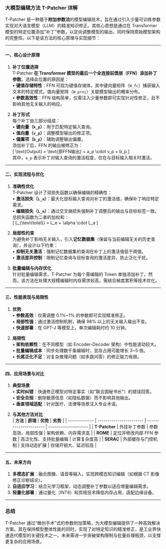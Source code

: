 ### 大模型编辑方法 T-Patcher 详解  
T-Patcher 是一种基于**附加参数法**的模型编辑技术，旨在通过引入少量可训练参数实现对大语言模型（LLM）的精准知识修正。其核心思想是通过在 Transformer 模型的特定位置添加“补丁”参数，以定向调整模型的输出，同时保持原始模型架构的完整性。以下是该方法的核心原理与实现细节：

---

#### 一、核心设计原理  
1. **补丁位置选择**  
   T-Patcher **在 Transformer 模型的最后一个全连接前馈层（FFN）添加补丁参数**。选择此位置的原因是：  
   • **键值存储特性**：FFN 可视为键值存储体，其中键向量矩阵（`W_fc`）捕获输入文本的特定模式，值向量矩阵（`W_proj`）关联模型输出的概率分布。  
   • **参数高效性**：FFN 结构简单，仅需注入少量参数即可实现针对性修正，且不影响其他无关输入的响应。  

2. **补丁形式**  
   每个补丁由三部分组成：  
   • **键向量（`k_p`）**：用于匹配特定输入查询。  
   • **值向量（`v_p`）**：调整模型输出的修正项。  
   • **偏置项（`b_p`）**：辅助调整输出偏置。  
   添加补丁后，FFN 的输出被修正为：  
   \[
   \text{Output} = \text{原FFN输出} + a_p \cdot v_p + b_p
   \]  
   其中，`a_p` 表示补丁对输入查询的激活程度，仅在与目标输入相关时激活。

---

#### 二、实现流程与优化  
1. **准确性优化**  
   T-Patcher 设计了双损失函数以确保编辑的精确性：  
   • **激活损失（`L_a`）**：最大化目标输入查询对补丁的激活值，确保补丁响应特定需求。  
   • **编辑损失（`L_e`）**：通过交叉熵损失强制补丁调整后的输出与目标标签一致。  
   总损失函数为二者的加权和：  
   \[
   L_{\text{total}} = L_e + \alpha \cdot L_a
   \]  

2. **局部性约束**  
   为避免补丁影响无关输入，引入**记忆数据集**（保留与当前编辑无关的历史查询），并设计以下约束：  
   • **抑制无关激活**：强制记忆数据集的查询在补丁上的激活值低于阈值。  
   • **激活差异控制**：限制记忆查询与目标查询的激活差异，防止泛化干扰。  

3. **批量编辑与内存优化**  
   针对批量编辑需求，T-Patcher 为每个需编辑的 Token 单独添加补丁。然而，该方法在处理大规模编辑时内存需求较高，需结合梯度累积等技术优化。

---

#### 三、性能表现与局限性  
1. **优势**  
   • **参数高效**：仅需调整 0.1%~1% 的参数即可实现精准修正。  
   • **局部性强**：通过激活控制机制，确保 98% 以上的无关输入输出不变。  
   • **快速部署**：在 GPT-J 等模型上，单次编辑耗时约 10 分钟。  

2. **局限性**  
   • **架构依赖性**：在不同模型（如 Encoder-Decoder 架构）中性能波动较大。  
   • **批量编辑成本**：同步处理数千条编辑时，显存占用可能增长 3~5 倍。  
   • **长尾泛化不足**：对复杂推理问题（如多跳问答）的修正能力有限。

---

#### 四、应用场景与对比  
1. **典型场景**  
   • **实时纠错**：快速修正模型对特定事实（如“联合国秘书长”）的错误回答。  
   • **安全合规**：删除敏感信息（如隐私数据）而不影响其他输出。  
   • **垂直领域适配**：针对医疗、法律等场景注入专业术语。  

2. **与其他方法对比**  
   | **方法**      | **原理**                | **优势**               | **劣势**             |
   | ------------- | ----------------------- | ---------------------- | -------------------- |
   | **T-Patcher** | 外挂补丁参数            | 参数高效、局部性强     | 架构依赖、内存需求高 |
   | **ROME**      | 定位并修改内部 FFN 参数 | 高泛化性、支持批量编辑 | 计算复杂度高         |
   | **SERAC**     | 外部缓存与门控机制      | 支持动态扩展           | 存储开销大、延迟较高 |

---

#### 五、未来方向  
1. **多模态扩展**：融合图像、语音等输入，实现跨模态知识编辑（如根据 CT 影像修正诊断结论）。  
2. **自适应学习**：结合元学习框架，动态调整补丁参数以适应增量编辑需求。  
3. **轻量化部署**：通过量化（INT8）和剪枝技术降低内存占用，适配边缘设备。

---

### 总结  
T-Patcher 通过“微创手术”式的参数附加策略，为大模型编辑提供了一种高效解决方案。其在保持模型整体性能的同时，实现了对特定知识的精准修正，是工业界快速迭代模型的关键技术之一。未来需进一步突破架构限制与批量处理瓶颈，以支撑更复杂的应用场景。
